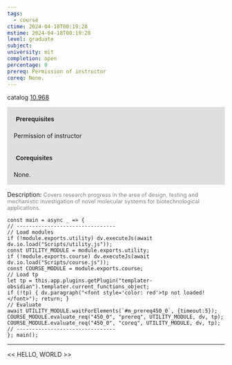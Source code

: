 ```yaml
---
tags:
  - course
ctime: 2024-04-18T00:19:28
mstime: 2024-04-18T00:19:28
level: graduate
subject: 
university: mit
completion: open
percentage: 0
prereq: Permission of instructor
coreq: None.
---
```


catalog [10.968](http://student.mit.edu/catalog/m10b.html#10.968)

<span style="display: block; padding: 15px; background-color: rgb(100, 100, 100, 0.2);"><font id="m_prereq450_0" style="display: block; font-family: Arial, sans-serif; font-weight: bold; padding: 5px">Prerequisites</font><br><span id="prereq450_0">Permission of instructor</span></span>
<span style="display: block; padding: 15px; background-color: rgb(100, 100, 100, 0.2);"><font id="m_coreq450_0" style="display: block; font-family: Arial, sans-serif; font-weight: bold; padding: 5px">Corequisites</font><br><span id="coreq450_0">None.</span></span>

<font style="">Description:</font>
<font style="color: grey; font-size: 0.8rem;">Covers research progress in the area of design, testing and mechanistic investigation of novel molecular systems for biotechnological applications.</font>

```dataviewjs
const main = async _ => {
// --------------------------------
// Load modules
if (!module.exports.utility) dv.executeJs(await dv.io.load("Scripts/utility.js"));
const UTILITY_MODULE = module.exports.utility;
if (!module.exports.course) dv.executeJs(await dv.io.load("Scripts/course.js"));
const COURSE_MODULE = module.exports.course;
// Load tp
let tp = this.app.plugins.getPlugin("templater-obsidian").templater.current_functions_object;
if (!tp) { dv.paragraph("<font style='color: red'>tp not loaded!</font>"); return; }
// Evaluate
await UTILITY_MODULE.waitForElements(`#m_prereq450_0`, {timeout:5});
COURSE_MODULE.evaluate_req("450_0", "prereq", UTILITY_MODULE, dv, tp);
COURSE_MODULE.evaluate_req("450_0", "coreq", UTILITY_MODULE, dv, tp);
// --------------------------------
}; main();
```

---

<< HELLO, WORLD >>
